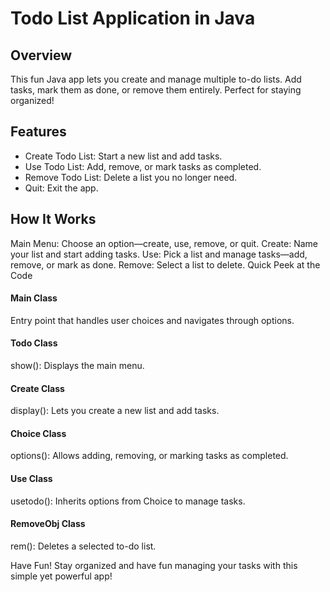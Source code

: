 # Todo List Application in Java

## Overview
This fun Java app lets you create and manage multiple to-do lists. Add tasks, mark them as done, or remove them entirely. Perfect for staying organized!

## Features
- Create Todo List: Start a new list and add tasks.
- Use Todo List: Add, remove, or mark tasks as completed.
- Remove Todo List: Delete a list you no longer need.
- Quit: Exit the app.

## How It Works

Main Menu: Choose an option—create, use, remove, or quit.
Create: Name your list and start adding tasks.
Use: Pick a list and manage tasks—add, remove, or mark as done.
Remove: Select a list to delete.
Quick Peek at the Code

#### Main Class
Entry point that handles user choices and navigates through options.
#### Todo Class
show(): Displays the main menu.
#### Create Class
display(): Lets you create a new list and add tasks.
#### Choice Class
options(): Allows adding, removing, or marking tasks as completed.
#### Use Class
usetodo(): Inherits options from Choice to manage tasks.
#### RemoveObj Class
rem(): Deletes a selected to-do list.


Have Fun!
Stay organized and have fun managing your tasks with this simple yet powerful app!
